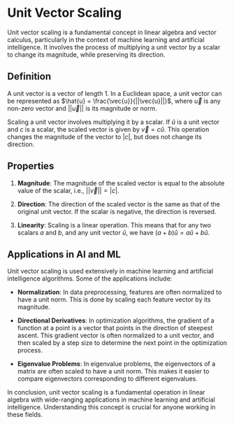 # Unit Vector Scaling

Unit vector scaling is a fundamental concept in linear algebra and vector calculus, particularly in the context of machine learning and artificial intelligence. It involves the process of multiplying a unit vector by a scalar to change its magnitude, while preserving its direction.

## Definition

A unit vector is a vector of length 1. In a Euclidean space, a unit vector can be represented as $\hat{u} = \frac{\vec{u}}{||\vec{u}||}$, where $\vec{u}$ is any non-zero vector and $||\vec{u}||$ is its magnitude or norm.

Scaling a unit vector involves multiplying it by a scalar. If $\hat{u}$ is a unit vector and $c$ is a scalar, the scaled vector is given by $\vec{v} = c\hat{u}$. This operation changes the magnitude of the vector to $|c|$, but does not change its direction.

## Properties

1. **Magnitude**: The magnitude of the scaled vector is equal to the absolute value of the scalar, i.e., $||\vec{v}|| = |c|$.

2. **Direction**: The direction of the scaled vector is the same as that of the original unit vector. If the scalar is negative, the direction is reversed.

3. **Linearity**: Scaling is a linear operation. This means that for any two scalars $a$ and $b$, and any unit vector $\hat{u}$, we have $(a + b)\hat{u} = a\hat{u} + b\hat{u}$.

## Applications in AI and ML

Unit vector scaling is used extensively in machine learning and artificial intelligence algorithms. Some of the applications include:

- **Normalization**: In data preprocessing, features are often normalized to have a unit norm. This is done by scaling each feature vector by its magnitude.

- **Directional Derivatives**: In optimization algorithms, the gradient of a function at a point is a vector that points in the direction of steepest ascent. This gradient vector is often normalized to a unit vector, and then scaled by a step size to determine the next point in the optimization process.

- **Eigenvalue Problems**: In eigenvalue problems, the eigenvectors of a matrix are often scaled to have a unit norm. This makes it easier to compare eigenvectors corresponding to different eigenvalues.

In conclusion, unit vector scaling is a fundamental operation in linear algebra with wide-ranging applications in machine learning and artificial intelligence. Understanding this concept is crucial for anyone working in these fields.
